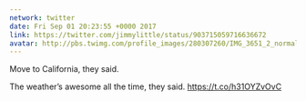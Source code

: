 ```yaml
---
network: twitter
date: Fri Sep 01 20:23:55 +0000 2017
link: https://twitter.com/jimmylittle/status/903715059716636672
avatar: http://pbs.twimg.com/profile_images/280307260/IMG_3651_2_normal.jpg
---
```


Move to California, they said. 

The weather’s awesome all the time, they said. https://t.co/h31OYZvOvC
